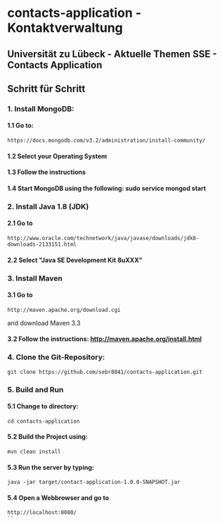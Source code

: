 # contacts-application - Kontaktverwaltung
## Universität zu Lübeck - Aktuelle Themen SSE - Contacts Application

## Schritt für Schritt
### 1. Install MongoDB:
#### 1.1 Go to: 

```
https://docs.mongodb.com/v3.2/administration/install-community/
```

#### 1.2 Select your Operating System
#### 1.3 Follow the instructions
#### 1.4 Start MongoDB using the following: sudo service mongod start

### 2. Install Java 1.8 (JDK)
#### 2.1 Go to

```
http://www.oracle.com/technetwork/java/javase/downloads/jdk8-downloads-2133151.html
```

#### 2.2 Select "Java SE Development Kit 8uXXX"

### 3. Install Maven
#### 3.1 Go to

```
http://maven.apache.org/download.cgi
```

and download Maven 3.3
#### 3.2 Follow the instructions: http://maven.apache.org/install.html


### 4. Clone the Git-Repository:

```
git clone https://github.com/sebr8041/contacts-application.git
```

### 5. Build and Run 
#### 5.1 Change to directory: 

```
cd contacts-application
```

#### 5.2 Build the Project using: 

```
mvn clean install
```

#### 5.3 Run the server by typing:

```
java -jar target/contact-application-1.0.0-SNAPSHOT.jar
```

#### 5.4 Open a Webbrowser and go to 

```
http://localhost:8080/
``